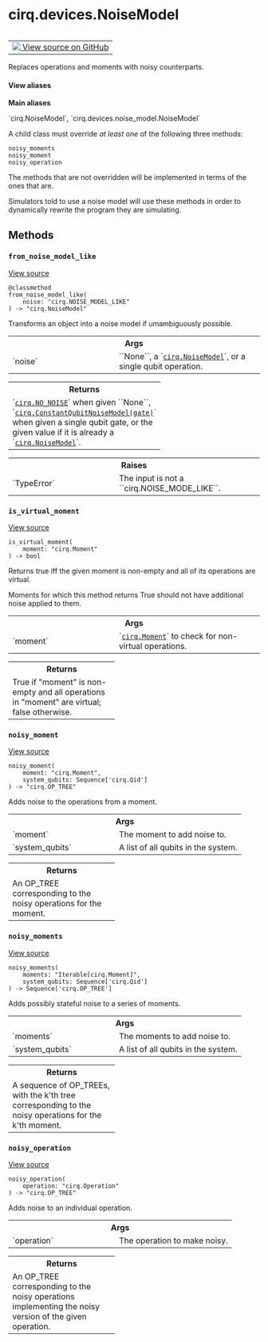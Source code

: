 <div itemscope itemtype="http://developers.google.com/ReferenceObject">
<meta itemprop="name" content="cirq.devices.NoiseModel" />
<meta itemprop="path" content="Stable" />
<meta itemprop="property" content="from_noise_model_like"/>
<meta itemprop="property" content="is_virtual_moment"/>
<meta itemprop="property" content="noisy_moment"/>
<meta itemprop="property" content="noisy_moments"/>
<meta itemprop="property" content="noisy_operation"/>
</div>

# cirq.devices.NoiseModel

<!-- Insert buttons and diff -->

<table class="tfo-notebook-buttons tfo-api" align="left">

<td>
  <a target="_blank" href="https://github.com/quantumlib/cirq/tree/master/cirq/devices/noise_model.py">
    <img src="https://www.tensorflow.org/images/GitHub-Mark-32px.png" />
    View source on GitHub
  </a>
</td>
</table>



Replaces operations and moments with noisy counterparts.

<section class="expandable">
  <h4 class="showalways">View aliases</h4>
  <p>
<b>Main aliases</b>
<p>`cirq.NoiseModel`, `cirq.devices.noise_model.NoiseModel`</p>
</p>
</section>

<!-- Placeholder for "Used in" -->

A child class must override *at least one* of the following three methods:

    noisy_moments
    noisy_moment
    noisy_operation

The methods that are not overridden will be implemented in terms of the ones
that are.

Simulators told to use a noise model will use these methods in order to
dynamically rewrite the program they are simulating.

## Methods

<h3 id="from_noise_model_like"><code>from_noise_model_like</code></h3>

<a target="_blank" href="https://github.com/quantumlib/cirq/tree/master/cirq/devices/noise_model.py">View source</a>

<pre class="devsite-click-to-copy prettyprint lang-py tfo-signature-link">
<code>@classmethod</code>
<code>from_noise_model_like(
    noise: "cirq.NOISE_MODEL_LIKE"
) -> "cirq.NoiseModel"
</code></pre>

Transforms an object into a noise model if umambiguously possible.


<!-- Tabular view -->
 <table class="responsive fixed orange">
<colgroup><col width="214px"><col></colgroup>
<tr><th colspan="2">Args</th></tr>

<tr>
<td>
`noise`
</td>
<td>
``None``, a `<a href="../../cirq/devices/NoiseModel.md"><code>cirq.NoiseModel</code></a>`, or a single qubit operation.
</td>
</tr>
</table>



<!-- Tabular view -->
 <table class="responsive fixed orange">
<colgroup><col width="214px"><col></colgroup>
<tr><th colspan="2">Returns</th></tr>
<tr class="alt">
<td colspan="2">
`<a href="../../cirq.md#NO_NOISE"><code>cirq.NO_NOISE</code></a>` when given ``None``,
`<a href="../../cirq/devices/ConstantQubitNoiseModel.md"><code>cirq.ConstantQubitNoiseModel(gate)</code></a>` when given a single qubit
gate, or the given value if it is already a `<a href="../../cirq/devices/NoiseModel.md"><code>cirq.NoiseModel</code></a>`.
</td>
</tr>

</table>



<!-- Tabular view -->
 <table class="responsive fixed orange">
<colgroup><col width="214px"><col></colgroup>
<tr><th colspan="2">Raises</th></tr>

<tr>
<td>
`TypeError`
</td>
<td>
The input is not a ``cirq.NOISE_MODE_LIKE``.
</td>
</tr>
</table>



<h3 id="is_virtual_moment"><code>is_virtual_moment</code></h3>

<a target="_blank" href="https://github.com/quantumlib/cirq/tree/master/cirq/devices/noise_model.py">View source</a>

<pre class="devsite-click-to-copy prettyprint lang-py tfo-signature-link">
<code>is_virtual_moment(
    moment: "cirq.Moment"
) -> bool
</code></pre>

Returns true iff the given moment is non-empty and all of its
operations are virtual.

Moments for which this method returns True should not have additional
noise applied to them.

<!-- Tabular view -->
 <table class="responsive fixed orange">
<colgroup><col width="214px"><col></colgroup>
<tr><th colspan="2">Args</th></tr>

<tr>
<td>
`moment`
</td>
<td>
`<a href="../../cirq/ops/Moment.md"><code>cirq.Moment</code></a>` to check for non-virtual operations.
</td>
</tr>
</table>



<!-- Tabular view -->
 <table class="responsive fixed orange">
<colgroup><col width="214px"><col></colgroup>
<tr><th colspan="2">Returns</th></tr>
<tr class="alt">
<td colspan="2">
True if "moment" is non-empty and all operations in "moment" are
virtual; false otherwise.
</td>
</tr>

</table>



<h3 id="noisy_moment"><code>noisy_moment</code></h3>

<a target="_blank" href="https://github.com/quantumlib/cirq/tree/master/cirq/devices/noise_model.py">View source</a>

<pre class="devsite-click-to-copy prettyprint lang-py tfo-signature-link">
<code>noisy_moment(
    moment: "cirq.Moment",
    system_qubits: Sequence['cirq.Qid']
) -> "cirq.OP_TREE"
</code></pre>

Adds noise to the operations from a moment.


<!-- Tabular view -->
 <table class="responsive fixed orange">
<colgroup><col width="214px"><col></colgroup>
<tr><th colspan="2">Args</th></tr>

<tr>
<td>
`moment`
</td>
<td>
The moment to add noise to.
</td>
</tr><tr>
<td>
`system_qubits`
</td>
<td>
A list of all qubits in the system.
</td>
</tr>
</table>



<!-- Tabular view -->
 <table class="responsive fixed orange">
<colgroup><col width="214px"><col></colgroup>
<tr><th colspan="2">Returns</th></tr>
<tr class="alt">
<td colspan="2">
An OP_TREE corresponding to the noisy operations for the moment.
</td>
</tr>

</table>



<h3 id="noisy_moments"><code>noisy_moments</code></h3>

<a target="_blank" href="https://github.com/quantumlib/cirq/tree/master/cirq/devices/noise_model.py">View source</a>

<pre class="devsite-click-to-copy prettyprint lang-py tfo-signature-link">
<code>noisy_moments(
    moments: "Iterable[cirq.Moment]",
    system_qubits: Sequence['cirq.Qid']
) -> Sequence['cirq.OP_TREE']
</code></pre>

Adds possibly stateful noise to a series of moments.


<!-- Tabular view -->
 <table class="responsive fixed orange">
<colgroup><col width="214px"><col></colgroup>
<tr><th colspan="2">Args</th></tr>

<tr>
<td>
`moments`
</td>
<td>
The moments to add noise to.
</td>
</tr><tr>
<td>
`system_qubits`
</td>
<td>
A list of all qubits in the system.
</td>
</tr>
</table>



<!-- Tabular view -->
 <table class="responsive fixed orange">
<colgroup><col width="214px"><col></colgroup>
<tr><th colspan="2">Returns</th></tr>
<tr class="alt">
<td colspan="2">
A sequence of OP_TREEs, with the k'th tree corresponding to the
noisy operations for the k'th moment.
</td>
</tr>

</table>



<h3 id="noisy_operation"><code>noisy_operation</code></h3>

<a target="_blank" href="https://github.com/quantumlib/cirq/tree/master/cirq/devices/noise_model.py">View source</a>

<pre class="devsite-click-to-copy prettyprint lang-py tfo-signature-link">
<code>noisy_operation(
    operation: "cirq.Operation"
) -> "cirq.OP_TREE"
</code></pre>

Adds noise to an individual operation.


<!-- Tabular view -->
 <table class="responsive fixed orange">
<colgroup><col width="214px"><col></colgroup>
<tr><th colspan="2">Args</th></tr>

<tr>
<td>
`operation`
</td>
<td>
The operation to make noisy.
</td>
</tr>
</table>



<!-- Tabular view -->
 <table class="responsive fixed orange">
<colgroup><col width="214px"><col></colgroup>
<tr><th colspan="2">Returns</th></tr>
<tr class="alt">
<td colspan="2">
An OP_TREE corresponding to the noisy operations implementing the
noisy version of the given operation.
</td>
</tr>

</table>





